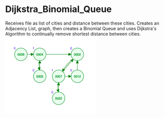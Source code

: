 # Dijkstra_Binomial_Queue
Receives file as list of cities and distance between these cities. Creates an Adjacency List, graph, 
then creates a Binomial Queue and uses Dijkstra's Algorithm to continually remove shortest distance between cities.
![alt text](https://github.com/BrentLeeSF/Dijkstra_Binomial_Queue/blob/master/Binomial_Queue_Pictures/1.png)
